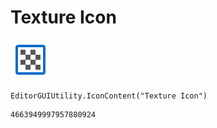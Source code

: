 # Texture Icon
![](/img/Texture%20Icon.png)

``` CSharp
EditorGUIUtility.IconContent("Texture Icon")
```
```
4663949997957880924
```

